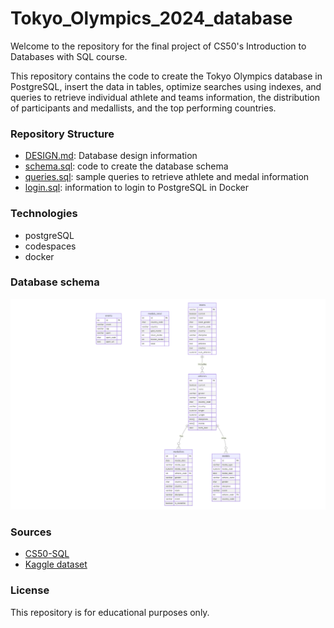 # Tokyo_Olympics_2024_database
Welcome to the repository for the final project of CS50's Introduction to Databases with SQL course.

This repository contains the code to create the Tokyo Olympics database in PostgreSQL, insert the data in tables, optimize searches using indexes, and queries to retrieve individual athlete and teams information, the distribution of participants and medallists, and the top performing countries.

### Repository Structure
- [DESIGN.md](DESIGN.md): Database design information
- [schema.sql](schema.sql): code to create the database schema
- [queries.sql](queries.md): sample queries to retrieve athlete and medal information
- [login.sql](login.sql): information to login to PostgreSQL in Docker

### Technologies
- postgreSQL
- codespaces
- docker

### Database schema
![ER Diagram](diagram.png)

### Sources
- [CS50-SQL](https://cs50.harvard.edu/sql/2024/)
- [Kaggle dataset](https://www.kaggle.com/datasets/piterfm/paris-2024-olympic-summer-games)

### License
This repository is for educational purposes only.


